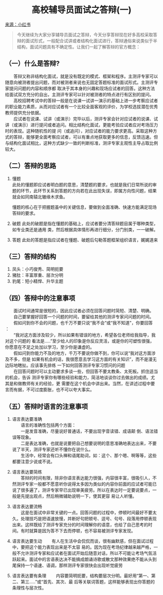 # <center>高校辅导员面试之答辩(一)</center>
[来源：小红书](https://www.xiaohongshu.com/explore/625f62040000000001025d03)

> 今天继续为大家分享辅导员面试之答辩，今天分享答辩现在好多高校采取答辩的面试形式，一般配合试讲或者结构化面试进行，答辩通俗来说类似于半结构，面试问题具有不确定性。让我们一起了解答辩的官方概念：

## （一）什么是答辩?  
&ensp;&ensp;&ensp;&ensp;答辩又称非结构化面试，就是没有既定的模式、框架和程序。主测评专家可以随意向被测者提出问题，而对被测者来说也无固定答题标准的面试形式。主测评专家提问问题的内容和顺序都 取决于其本身的兴趣和现场应试者的回答。这种方法给面试双方充分的自出，主测评专家可以针对被测者的特点进行有区别的提问。  
&ensp;&ensp;&ensp;&ensp;高校招聘考试中的答辩一般是在说课一试讲一演示的基础上进一步考察应试者的职业能力素质，从而对应试者有一个比较全面客观的评价，为学校选拔潜在优秀教师提供充分依据。  
&ensp;&ensp;&ensp;&ensp;应试者在说课、试讲（或演示）完毕以后，测评专家会针对应试者的说课、试讲（或演示）进行提问或者追问。相比结构化面试，更能考验应试者应对考场压力时的表现。这种随机性的提 问（或追问），对应试者的能力要求更高。采取这种方式的答辩，能够更全面考察应试者，可以有重点地获取更多的信息，反馈迅速。但与结构化面试相比，这种方式缺少一致的判断标准，测评专家主观性主导占取比例较大。

## （二）答辩的思路

1. 懂题  
   此处的懂题即应试者明白题的意思，清楚题的要求，也就是我们日常所说的审题的环节，此环节关系到答题的方向若在此出现失误，即属方向性问题，结果就会如同南辕北辙缘木求鱼。  

   懂题的核心在于把握题虽中的关键信息，要做到全面准确、快速方能满足现场答辩的要求。  
2. 破题
   此处的破题是指在懂题的基础上，应试者要分清答辩题目属于哪种类型，如专业类还是通用 类，然后根据具体情形再进行细分，分门别类，一一破解。
3. 答题
   此处的答题是指应试者在懂题、破题后勾勒答题框架组织语言，娓娓道来  

## （三）答辩的结构

1. 凤头：小巧俊秀、简明扼要
2. 猪肚：丰富厚重、层次分明
3. 豹尾：短小精悍、升华主题

## （四）答辩中的注意事项

&ensp;&ensp;&ensp;&ensp;面试时间通常是很短的，因此应试者必须在回答问题时简短、清楚、明确。  
&ensp;&ensp;&ensp;&ensp;自己要掌握好回答一个问题的时间，要留给其他的测评专家问问题的时间。
&ensp;&ensp;&ensp;&ensp;假如问到你不会的问题，也千万不要只说“我不会”或“我不知道"，你要回答 ：  
&ensp;&ensp;&ensp;&ensp;“我对这方面涉及较少，所以如果有错误的地方，希望各位老师给我指导，我对这个问题的 看法是.....”至少给人的印象是你反应灵活，或是你的可塑性很强，你愿意在不足之处加以学习，至少你是谦虚的。  
&ensp;&ensp;&ensp;&ensp;假如问到你能力不及的地方，千万不要说你做不到，你可以说“我对这方面涉及不多，但是 如果有机会的话，我很愿意去学习这方面的有关知识”，而不是漫无边际地瞎扯。应该事先排练 一下如何回答测评专家习惯问的问题  
&ensp;&ensp;&ensp;&ensp;在回答问题时可以主动要求多谈一些，但回答不要太教条、太死板。抓住适当的机会，告诉 测评专家你有哪些经验和能力，简洁地谈谈你过去做出的成绩。尤其是和做教师有关的经验，更 需要在这个机会中讲出来。当然，在讲述过程中要言而有据，不可过度膨胀，也不可以夸大事实。

## （五）答辩时语言的注意事项

1. 语言表达要准确  
&ensp;&ensp;&ensp;&ensp;语言的准确性包括两个方面：  
&ensp;&ensp;&ensp;&ensp;一是发音准确，尽量说好普通话，不要出现字音读错、成语颠 倒、语法错误等现象。  
&ensp;&ensp;&ensp;&ensp;二是表达准确，也就是说要把自己想要说明的意思准确地表达出来，不要说了半天，测评专家还听不懂你在说什么。  
&ensp;&ensp;&ensp;&ensp;生活中，经常会有口头禅和语尾助词，如：这个、那个嗯、啊等等，这些都要注意少说或不说。
2. 语言表达要简练  
&ensp;&ensp;&ensp;&ensp;答辩的时间有限，除非你语言表达能力很强，内容很丰富，很吸引人，不然测评专家一般都不愿意听你说得太多因为类似的内容你前面的应试者可能已说了很多遍了，测评专家早已出现审美疲劳。所以在表达时一定要说要点，一般是先提出观点，然后稍微辅助说明一下，使其更容 易让人听懂。

3. 语言表达要流畅  
&ensp;&ensp;&ensp;&ensp;这是在面试中非常关键的一点。回答问题的过程中，停顿时间最好不要太久。处理技巧是把语速放慢，并断好句把顿号、逗号、句号、段落用停顿表现出来。这样既给了测评专家充分的时间理解你的语意，也给了自己思考的时间。有时就算是因为答不下去而停顿，也不容易被测评专家发现。

4. 语言表达要生动
&ensp;&ensp;&ensp;&ensp;有人在生活中会侃侃而谈，很有幽默感，但在面试过程中，要把这个能力表现出来是不太容 易的。因为现在考场纪律越来越严格，一般不允许测评专家和应试者在面试开始后随意对话，所以不可能让考场气氛活跃起来。面试中的言语表达决不能搞成朗诵诗歌或散文那种效果绝不能从头到尾保持一个语速、语调，那样测评专家很快会出现听觉疲劳  

5. 语言表达要有条理
&ensp;&ensp;&ensp;&ensp;内容要简明扼要，结构要层次分明。最好用“第一、第二、第三.....”或“首先、其次、最 后等关联词答题，这样能够表现出你答题的条理性与层次性。
